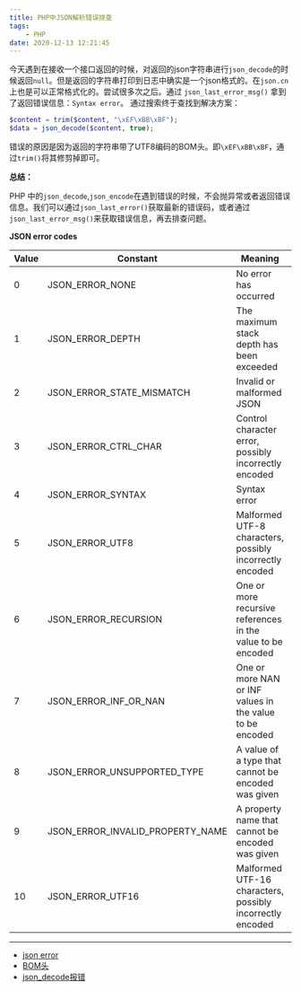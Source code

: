 ```yaml
---
title: PHP中JSON解析错误排查
tags: 
	- PHP
date: 2020-12-13 12:21:45
---
```


今天遇到在接收一个接口返回的时候，对返回的json字符串进行`json_decode`的时候返回`null`。但是返回的字符串打印到日志中确实是一个json格式的。在`json.cn`上也是可以正常格式化的。尝试很多次之后。通过 `json_last_error_msg()` 拿到了返回错误信息：`Syntax error`。 通过搜索终于查找到解决方案：

```php
$content = trim($content, "\xEF\xBB\xBF");
$data = json_decode($content, true);
```
错误的原因是因为返回的字符串带了UTF8编码的BOM头。即`\xEF\xBB\xBF`，通过`trim()`将其修剪掉即可。

**总结：**

PHP 中的`json_decode`,`json_encode`在遇到错误的时候，不会抛异常或者返回错误信息。我们可以通过`json_last_error()`获取最新的错误码，或者通过`json_last_error_msg()`来获取错误信息，再去排查问题。

**JSON error codes**

| Value | Constant                         | Meaning                                                     | Availability |
| ----- | -------------------------------- | ----------------------------------------------------------- | ------------ |
| 0     | JSON_ERROR_NONE                  | No error has occurred                                       |              |
| 1     | JSON_ERROR_DEPTH                 | The maximum stack depth has been exceeded                   |              |
| 2     | JSON_ERROR_STATE_MISMATCH        | Invalid or malformed JSON                                   |              |
| 3     | JSON_ERROR_CTRL_CHAR             | Control character error, possibly incorrectly encoded       |              |
| 4     | JSON_ERROR_SYNTAX                | Syntax error                                                |              |
| 5     | JSON_ERROR_UTF8                  | Malformed UTF-8 characters, possibly incorrectly encoded    | PHP 5.3.3    |
| 6     | JSON_ERROR_RECURSION             | One or more recursive references in the value to be encoded | PHP 5.5.0    |
| 7     | JSON_ERROR_INF_OR_NAN            | One or more NAN or INF values in the value to be encoded    | PHP 5.5.0    |
| 8     | JSON_ERROR_UNSUPPORTED_TYPE      | A value of a type that cannot be encoded was given          | PHP 5.5.0    |
| 9     | JSON_ERROR_INVALID_PROPERTY_NAME | A property name that cannot be encoded was given            | PHP 7.0.0    |
| 10    | JSON_ERROR_UTF16                 | Malformed UTF-16 characters, possibly incorrectly encoded   | PHP 7.0.0    |

---
- [json error ](https://www.php.net/manual/en/function.json-last-error.php)
- [BOM头](https://www.cnblogs.com/qinmengjiao123-123/p/8325646.html)
- [json_decode报错](https://blog.csdn.net/ghoiufyia/article/details/79158589)

